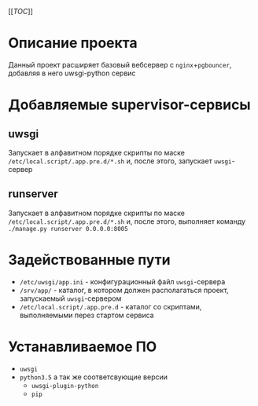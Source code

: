 [[_TOC_]]


# Описание проекта

Данный проект расширяет базовый вебсервер с `nginx`+`pgbouncer`, добавляя в него uwsgi-python сервис


# Добавляемые supervisor-сервисы

## uwsgi

Запускает в алфавитном порядке скрипты по маске `/etc/local.script/.app.pre.d/*.sh` и, после этого, запускает `uwsgi`-сервер


## runserver

Запускает в алфавитном порядке скрипты по маске `/etc/local.script/.app.pre.d/*.sh` и, после этого, выполняет команду `./manage.py runserver 0.0.0.0:8005`


# Задействованные пути
- `/etc/uwsgi/app.ini` - конфигурационный файл `uwsgi`-сервера
- `/srv/app/` - каталог, в котором должен располагаться проект, запускаемый `uwsgi`-сервером
- `/etc/local.script/.app.pre.d` - каталог со скриптами, выполняемыми перез стартом сервиса

# Устанавливаемое ПО

- `uwsgi`
- `python3.5`
  а так же соответсвующие версии
  - `uwsgi-plugin-python`
  - `pip`

